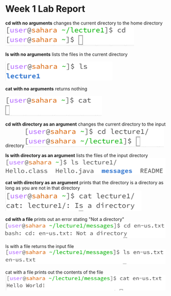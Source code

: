 # Week 1 Lab Report
**cd with no arguments** changes the current directory to the home directory
![Image](cd_alone.png)


**ls with no arguments** lists the files in the current directory

![Image](ls_alone.png)


**cat with no arguments** returns nothing

![Image](cat_alone.png)


**cd with directory as an argument** changes the current directory to the input directory
![Image](cd_directory.png)


**ls with directory as an argument** lists the files of the input directory
![Image](ls_directory.png)


**cat with directory as an argument** prints that the directory is a directory as long as you are not in that directory
![Image](cat_directory.png)


**cd with a file** prints out an error stating "Not a directory"
![Image](cd_file.png)


ls with a file returns the input file
![Image](ls_file.png)


cat with a file prints out the contents of the file
![Image](cat_file.png)
